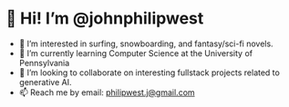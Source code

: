 # 👋 Hi! I’m @johnphilipwest
- 👀 I’m interested in surfing, snowboarding, and fantasy/sci-fi novels.
- 🌱 I’m currently learning Computer Science at the University of Pennsylvania
- 💞️ I’m looking to collaborate on interesting fullstack projects related to generative AI.
- 📫 Reach me by email: philipwest.j@gmail.com

<!---
johnphilipwest/johnphilipwest is a ✨ special ✨ repository because its `README.md` (this file) appears on your GitHub profile.
You can click the Preview link to take a look at your changes.
--->
